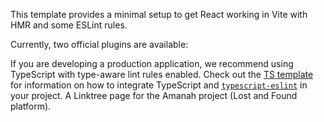 

This template provides a minimal setup to get React working in Vite with HMR and some ESLint rules.

Currently, two official plugins are available:


If you are developing a production application, we recommend using TypeScript with type-aware lint rules enabled. Check out the [TS template](https://github.com/vitejs/vite/tree/main/packages/create-vite/template-react-ts) for information on how to integrate TypeScript and [`typescript-eslint`](https://typescript-eslint.io) in your project.
A Linktree page for the Amanah project (Lost and Found platform).
